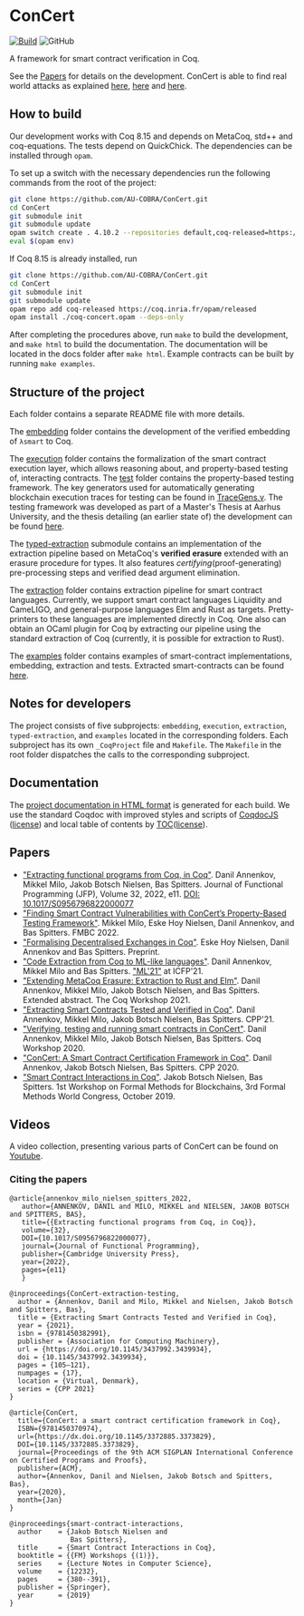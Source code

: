 # ConCert
[![Build](https://github.com/AU-COBRA/ConCert/actions/workflows/build.yml/badge.svg)](https://github.com/AU-COBRA/ConCert/actions/workflows/build.yml)
![GitHub](https://img.shields.io/github/license/AU-COBRA/ConCert)

A framework for smart contract verification in Coq.

See the [Papers](#papers) for details on the development.
ConCert is able to find real world attacks as explained
[here](https://medium.com/blockchain-academy-network/finding-real-world-bugs-in-smart-contract-interactions-with-property-based-testing-9eb59b117785),
[here](https://medium.com/blockchain-academy-network/preventing-an-8m-attack-on-ethereums-bzx-defi-platform-with-property-based-testing-12234d9479b7) and
[here](https://medium.com/@bawspitters/using-formal-methods-to-prevent-creating-money-out-of-thin-air-5f30057fe3d3).

## How to build


Our development works with Coq 8.15 and depends on MetaCoq, std++ and coq-equations.
The tests depend on QuickChick.
The dependencies can be installed through `opam`.

To set up a switch with the necessary dependencies run the following commands from the root of the project:

```bash
git clone https://github.com/AU-COBRA/ConCert.git
cd ConCert
git submodule init
git submodule update
opam switch create . 4.10.2 --repositories default,coq-released=https://coq.inria.fr/opam/released --deps-only
eval $(opam env)
```

If Coq 8.15 is already installed, run

```bash
git clone https://github.com/AU-COBRA/ConCert.git
cd ConCert
git submodule init
git submodule update
opam repo add coq-released https://coq.inria.fr/opam/released
opam install ./coq-concert.opam --deps-only
```

After completing the procedures above, run `make` to build the development, and `make html` to build the documentation.
The documentation will be located in the docs folder after `make html`.
Example contracts can be built by running `make examples`.

## Structure of the project

Each folder contains a separate README file with more details.

The [embedding](embedding/) folder contains the development of the verified embedding of ``λsmart`` to Coq.

The [execution](execution/) folder contains the formalization of the smart
contract execution layer, which allows reasoning about, and property-based testing of, interacting contracts. The [test](execution/test) folder contains the property-based testing framework. The key generators used for automatically generating blockchain execution traces for testing can be found in [TraceGens.v](execution/test/TraceGens.v). The testing framework was developed as part of a Master's Thesis at Aarhus University, and the thesis detailing (an earlier state of) the development can be found [here](https://github.com/mikkelmilo/ConCert-QuickChick-Testing-Thesis).

The [typed-extraction](https://github.com/AU-COBRA/typed-extraction) submodule contains an implementation of the extraction pipeline based on MetaCoq's **verified erasure** extended with an erasure procedure for types.
It also features *certifying*(proof-generating) pre-processing steps and verified dead argument elimination.

The [extraction](extraction/) folder contains extraction pipeline for smart contract languages.
Currently, we support smart contract languages Liquidity and CameLIGO, and general-purpose languages Elm and Rust as targets.
Pretty-printers to these languages are implemented directly in Coq.
One also can obtain an OCaml plugin for Coq by extracting our pipeline using the standard extraction of Coq (currently, it is possible for extraction to Rust).

The [examples](examples/) folder contains examples of smart-contract implementations, embedding, extraction and tests. Extracted smart-contracts can be found [here](https://github.com/AU-COBRA/extraction-resutls).

## Notes for developers

The project consists of five subprojects: `embedding`, `execution`, `extraction`, `typed-extraction`, and `examples` located in the corresponding folders.
Each subproject has its own `_CoqProject` file and `Makefile`.
The `Makefile` in the root folder dispatches the calls to the corresponding subproject.

## Documentation

The [project documentation in HTML format](https://au-cobra.github.io/ConCert/toc.html) is generated for each build.
We use the standard Coqdoc with improved styles and scripts of [CoqdocJS](https://github.com/tebbi/coqdocjs) ([license](extra/resources/coqdocjs/LICENSE)) and local table of contents by [TOC](https://github.com/jgallen23/toc)([license](extra/resources/toc/LICENSE)).

## Papers
- ["Extracting functional programs from Coq, in Coq"](https://arxiv.org/abs/2108.02995).
  Danil Annenkov, Mikkel Milo, Jakob Botsch Nielsen, Bas Spitters.
  Journal of Functional Programming (JFP), Volume 32, 2022, e11. [DOI: 10.1017/S0956796822000077](https://doi.org/10.1017/S0956796822000077)
- ["Finding Smart Contract Vulnerabilities with ConCert’s Property-Based Testing Framework"](https://arxiv.org/abs/2208.00758).
  Mikkel Milo, Eske Hoy Nielsen, Danil Annenkov, and Bas Spitters.
  FMBC 2022.
- ["Formalising Decentralised Exchanges in Coq"](https://arxiv.org/abs/2203.08016).
  Eske Hoy Nielsen, Danil Annenkov and Bas Spitters.
  Preprint.
- ["Code Extraction from Coq to ML-like languages"](papers/ML-family.pdf).
  Danil Annenkov, Mikkel Milo and Bas Spitters.
  ["ML'21"](https://icfp21.sigplan.org/details/mlfamilyworkshop-2021-papers/8/Code-Extraction-from-Coq-to-ML-like-languages) at ICFP'21.
- ["Extending MetaCoq Erasure: Extraction to Rust and Elm"](https://dannenkov.me/papers/extraction-rust-elm-coq-workshop2021.pdf).
  Danil Annenkov, Mikkel Milo, Jakob Botsch Nielsen, and Bas Spitters.
  Extended abstract. The Coq Workshop 2021.
- ["Extracting Smart Contracts Tested and Verified in Coq"](https://arxiv.org/abs/2012.09138).
  Danil Annenkov, Mikkel Milo, Jakob Botsch Nielsen, Bas Spitters.
  CPP'21.
- ["Verifying, testing and running smart contracts in ConCert"](https://cs.au.dk/fileadmin/site_files/cs/AA_pdf/COBRA_Paper_-_Verifying__testing_and_running_smart_contracts_in_ConCert.pdf).
  Danil Annenkov, Mikkel Milo, Jakob Botsch Nielsen, Bas Spitters.
  Coq Workshop 2020.
- ["ConCert: A Smart Contract Certification Framework in Coq"](https://arxiv.org/abs/1907.10674).
  Danil Annenkov, Jakob Botsch Nielsen, Bas Spitters.
  CPP 2020.
- ["Smart Contract Interactions in Coq"](https://arxiv.org/abs/1911.04732).
   Jakob Botsch Nielsen, Bas Spitters.
   1st Workshop on Formal Methods for Blockchains, 3rd Formal Methods World Congress, October 2019.

## Videos
A video collection, presenting various parts of ConCert can be found on [Youtube](https://www.youtube.com/playlist?list=PLWcJeGdOHpbxb_DhcfppHRrZKW7wPO9qQ).

### Citing the papers
```
@article{annenkov_milo_nielsen_spitters_2022,
   author={ANNENKOV, DANIL and MILO, MIKKEL and NIELSEN, JAKOB BOTSCH and SPITTERS, BAS},
   title={{Extracting functional programs from Coq, in Coq}},
   volume={32},
   DOI={10.1017/S0956796822000077},
   journal={Journal of Functional Programming},
   publisher={Cambridge University Press},
   year={2022},
   pages={e11}
   }

@inproceedings{ConCert-extraction-testing,
  author = {Annenkov, Danil and Milo, Mikkel and Nielsen, Jakob Botsch and Spitters, Bas},
  title = {Extracting Smart Contracts Tested and Verified in Coq},
  year = {2021},
  isbn = {9781450382991},
  publisher = {Association for Computing Machinery},
  url = {https://doi.org/10.1145/3437992.3439934},
  doi = {10.1145/3437992.3439934},
  pages = {105–121},
  numpages = {17},
  location = {Virtual, Denmark},
  series = {CPP 2021}
}

@article{ConCert,
  title={ConCert: a smart contract certification framework in Coq},
  ISBN={9781450370974},
  url={https://dx.doi.org/10.1145/3372885.3373829},
  DOI={10.1145/3372885.3373829},
  journal={Proceedings of the 9th ACM SIGPLAN International Conference on Certified Programs and Proofs},
  publisher={ACM},
  author={Annenkov, Danil and Nielsen, Jakob Botsch and Spitters, Bas},
  year={2020},
  month={Jan}
}

@inproceedings{smart-contract-interactions,
  author    = {Jakob Botsch Nielsen and
               Bas Spitters},
  title     = {Smart Contract Interactions in Coq},
  booktitle = {{FM} Workshops {(1)}},
  series    = {Lecture Notes in Computer Science},
  volume    = {12232},
  pages     = {380--391},
  publisher = {Springer},
  year      = {2019}
}
```
